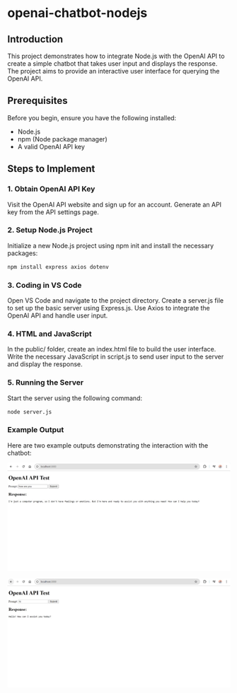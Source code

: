# openai-chatbot-nodejs

## Introduction
This project demonstrates how to integrate Node.js with the OpenAI API to create a simple chatbot that takes user input and displays the response. The project aims to provide an interactive user interface for querying the OpenAI API.

## Prerequisites
Before you begin, ensure you have the following installed:
- Node.js
- npm (Node package manager)
- A valid OpenAI API key

## Steps to Implement

### 1. Obtain OpenAI API Key
Visit the OpenAI API website and sign up for an account.
Generate an API key from the API settings page.

### 2. Setup Node.js Project
Initialize a new Node.js project using npm init and install the necessary packages:

```bash
npm install express axios dotenv
```
### 3. Coding in VS Code
Open VS Code and navigate to the project directory.
Create a server.js file to set up the basic server using Express.js.
Use Axios to integrate the OpenAI API and handle user input.

### 4. HTML and JavaScript
In the public/ folder, create an index.html file to build the user interface.
Write the necessary JavaScript in script.js to send user input to the server and display the response.

### 5. Running the Server
Start the server using the following command:

```bash
node server.js
```
### Example Output
Here are two example outputs demonstrating the interaction with the chatbot:

 ![photo](IMG_5506.jpg)

 ![photo](IMG_5507.jpg)
